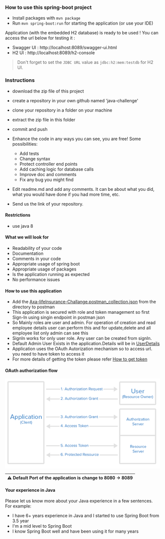 ### How to use this spring-boot project

- Install packages with `mvn package`
- Run `mvn spring-boot:run` for starting the application (or use your IDE)

Application (with the embedded H2 database) is ready to be used ! You can access the url below for testing it :

- Swagger UI : http://localhost:8089/swagger-ui.html
- H2 UI : http://localhost:8089/h2-console

> Don't forget to set the `JDBC URL` value as `jdbc:h2:mem:testdb` for H2 UI.



### Instructions

- download the zip file of this project
- create a repository in your own github named 'java-challenge'
- clone your repository in a folder on your machine
- extract the zip file in this folder
- commit and push

- Enhance the code in any ways you can see, you are free! Some possibilities:
  - Add tests
  - Change syntax
  - Protect controller end points
  - Add caching logic for database calls
  - Improve doc and comments
  - Fix any bug you might find
- Edit readme.md and add any comments. It can be about what you did, what you would have done if you had more time, etc.
- Send us the link of your repository.

#### Restrictions
- use java 8


#### What we will look for
- Readability of your code
- Documentation
- Comments in your code 
- Appropriate usage of spring boot
- Appropriate usage of packages
- Is the application running as expected
- No performance issues


#### How to use this application
- Add the [Axa-lifeInsurance-Challange.postman_collection.json](Axa-lifeInsurance-Challange.postman_collection.json) from the directory to postman
- This application is secured with role and token management so first Sign-In using singin endpoint in postman json
- So Mainly roles are user and admin. For operation of creation and read employee details user can perform this and for update,delete and all employee list only admin can see this
- SignIn works for only user role. Any user can be created from signIn.
- Default Admin User Exists in the application.Details will be in [UserDetails](UserDetails.txt)
- Application uses the OAuth Autorization mechanism so to access url. you need to have token to access it
- For more details of getting the token please refer [How to get token](AccessToken.txt)

#### OAuth authorization flow
![alt test](Oauth2-Flow.png)


| :warning:   **Default Port of the application is change to 8080 -> 8089** |
|---------------------------------------------------------------------------|
#### Your experience in Java

Please let us know more about your Java experience in a few sentences. For example:

- I have 6+ years experience in Java and I started to use Spring Boot from 3.5 year
- I'm a mid level to Spring Boot
- I know Spring Boot well and have been using it for many years
